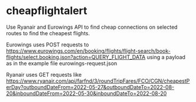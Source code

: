 # cheapflightalert
Use Ryanair and Eurowings API to find cheap connections on selected routes to find the cheapest flights.



Eurowings uses POST requests to
https://www.eurowings.com/en/booking/flights/flight-search/book-flights/select.booking.json?action=QUERY_FLIGHT_DATA
using a payload as in the example file eurowings-request.json


Ryanair uses GET requests like
https://www.ryanair.com/api/farfnd/3/roundTripFares/FCO/CGN/cheapestPerDay?outboundDateFrom=2022-05-27&outboundDateTo=2022-08-20&inboundDateFrom=2022-05-30&inboundDateTo=2022-08-20